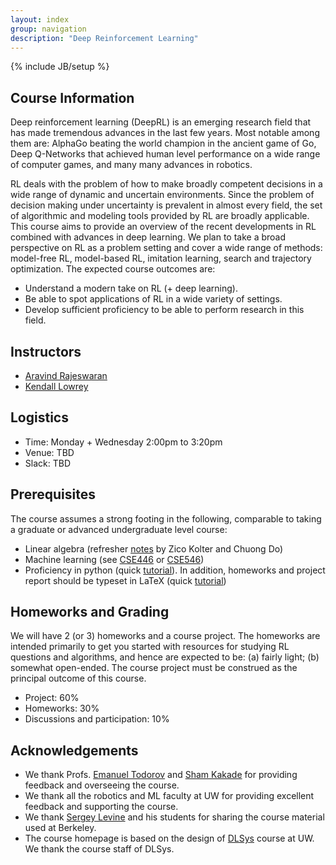 ```yaml
---
layout: index
group: navigation
description: "Deep Reinforcement Learning"
---
```

{% include JB/setup %}

## Course Information

Deep reinforcement learning (DeepRL) is an emerging research field that has made tremendous advances in the last few years. Most notable among them are: AlphaGo beating the world champion in the ancient game of Go, Deep Q-Networks that achieved human level performance on a wide range of computer games, and many many advances in robotics.

RL deals with the problem of how to make broadly competent decisions in a wide range of dynamic and uncertain environments. Since the problem of decision making under uncertainty is prevalent in almost every field, the set of algorithmic and modeling tools provided by RL are broadly applicable. This course aims to provide an overview of the recent developments in RL combined with advances in deep learning. We plan to take a broad perspective on RL as a problem setting and cover a wide range of methods: model-free RL, model-based RL, imitation learning, search and trajectory optimization. The expected course outcomes are:
- Understand a modern take on RL (+ deep learning).
- Be able to spot applications of RL in a wide variety of settings.
- Develop sufficient proficiency to be able to perform research in this field.

## Instructors

- [Aravind Rajeswaran](http://aravindr93.github.io/)
- [Kendall Lowrey](https://scholar.google.com/citations?user=ejsX7D0AAAAJ&hl=en&oi=ao)

## Logistics

- Time: Monday + Wednesday 2:00pm to 3:20pm
- Venue: TBD
- Slack: TBD

## Prerequisites

The course assumes a strong footing in the following, comparable to taking a graduate or advanced undergraduate level course:
- Linear algebra (refresher [notes](http://www.cs.cmu.edu/~zkolter/course/15-884/linalg-review.pdf) by Zico Kolter and Chuong Do)
- Machine learning (see [CSE446](https://courses.cs.washington.edu/courses/cse446/18wi/) or [CSE546](https://courses.cs.washington.edu/courses/cse546/17au/))
- Proficiency in python (quick [tutorial](https://www.learnpython.org/)). In addition, homeworks and project report should be typeset in LaTeX (quick [tutorial](https://www.sharelatex.com/learn/Learn_LaTeX_in_30_minutes))

## Homeworks and Grading

We will have 2 (or 3) homeworks and a course project. The homeworks are intended primarily to get you started with resources for studying RL questions and algorithms, and hence are expected to be: (a) fairly light; (b) somewhat open-ended. The course project must be construed as the principal outcome of this course.
- Project: 60%
- Homeworks: 30%
- Discussions and participation: 10%

## Acknowledgements

- We thank Profs. [Emanuel Todorov](http://homes.cs.washington.edu/~todorov/) and [Sham Kakade](https://homes.cs.washington.edu/~sham/) for providing feedback and overseeing the course.
- We thank all the robotics and ML faculty at UW for providing excellent feedback and supporting the course.
- We thank [Sergey Levine](https://people.eecs.berkeley.edu/~svlevine/) and his students for sharing the course material used at Berkeley.
- The course homepage is based on the design of [DLSys](http://dlsys.cs.washington.edu/) course at UW. We thank the course staff of DLSys.
